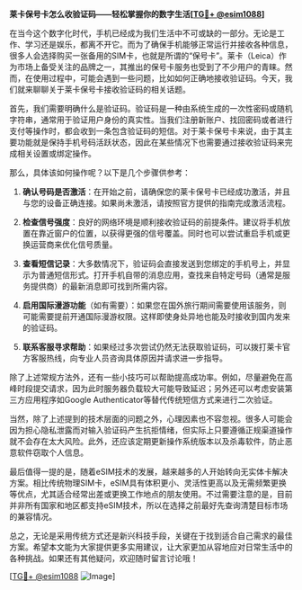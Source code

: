 **莱卡保号卡怎么收验证码——轻松掌握你的数字生活[[TG💪+ @esim1088](https://t.me/s/esim1088)]**

在当今这个数字化时代，手机已经成为我们生活中不可或缺的一部分。无论是工作、学习还是娱乐，都离不开它。而为了确保手机能够正常运行并接收各种信息，很多人会选择购买一张备用的SIM卡，也就是所谓的“保号卡”。莱卡（Leica）作为市场上备受关注的品牌之一，其推出的保号卡服务也受到了不少用户的青睐。然而，在使用过程中，可能会遇到一些问题，比如如何正确地接收验证码。今天，我们就来聊聊关于莱卡保号卡接收验证码的相关话题。

首先，我们需要明确什么是验证码。验证码是一种由系统生成的一次性密码或随机字符串，通常用于验证用户身份的真实性。当我们注册新账户、找回密码或者进行支付等操作时，都会收到一条包含验证码的短信。对于莱卡保号卡来说，由于其主要功能就是保持手机号码活跃状态，因此在某些情况下也需要通过接收验证码来完成相关设置或绑定操作。

那么，具体该如何操作呢？以下是几个步骤供参考：

1. **确认号码是否激活**：在开始之前，请确保您的莱卡保号卡已经成功激活，并且与您的设备正确连接。如果尚未激活，请按照官方提供的指南完成激活流程。
   
2. **检查信号强度**：良好的网络环境是顺利接收验证码的前提条件。建议将手机放置在靠近窗户的位置，以获得更强的信号覆盖。同时也可以尝试重启手机或更换运营商来优化信号质量。

3. **查看短信记录**：大多数情况下，验证码会直接发送到您绑定的手机号上，并显示为普通短信形式。打开手机自带的消息应用，查找来自特定号码（通常是服务提供商）的最新消息即可找到所需内容。

4. **启用国际漫游功能**（如有需要）：如果您在国外旅行期间需要使用该服务，则可能需要提前开通国际漫游权限。这样即使身处异地也能及时接收到国内发来的验证码。

5. **联系客服寻求帮助**：如果经过多次尝试仍然无法获取验证码，可以拨打莱卡官方客服热线，向专业人员咨询具体原因并请求进一步指导。

除了上述常规方法外，还有一些小技巧可以帮助提高成功率。例如，尽量避免在高峰时段提交请求，因为此时服务器负载较大可能导致延迟；另外还可以考虑安装第三方应用程序如Google Authenticator等替代传统短信方式来进行二次验证。

当然，除了上述提到的技术层面的问题之外，心理因素也不容忽视。很多人可能会因为担心隐私泄露而对输入验证码产生抗拒情绪，但实际上只要遵循正规渠道操作就不会存在太大风险。此外，还应该定期更新操作系统版本以及杀毒软件，防止恶意软件窃取个人信息。

最后值得一提的是，随着eSIM技术的发展，越来越多的人开始转向无实体卡解决方案。相比传统物理SIM卡，eSIM具有体积更小、灵活性更高以及无需频繁更换等优点，尤其适合经常出差或更换工作地点的朋友使用。不过需要注意的是，目前并非所有国家和地区都支持eSIM技术，所以在选择之前最好先查询清楚目标市场的兼容情况。

总之，无论是采用传统方式还是新兴科技手段，关键在于找到适合自己需求的最佳方案。希望本文能为大家提供更多实用建议，让大家更加从容地应对日常生活中的各种挑战。如果还有其他疑问，欢迎随时留言讨论哦！

[[TG💪+ @esim1088](https://t.me/s/esim1088) ![Image](https://i.postimg.cc/4NQfJmqS/Snipaste-2025-05-13-00-14-12.png)]